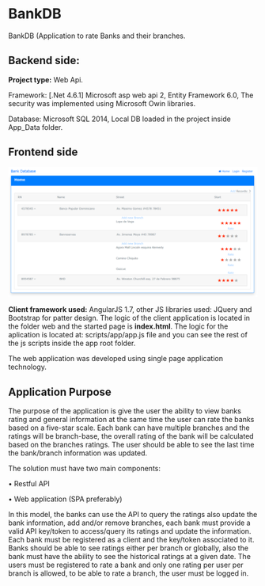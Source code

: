 ﻿# BankDB
BankDB (Application to rate Banks and their branches.


<h2>Backend side:</h2>

<b>Project type:</b> Web Api.

Framework: [.Net 4.6.1] Microsoft asp web api 2, Entity Framework 6.0, The security was implemented using Microsoft Owin libraries.

Database: Microsoft SQL 2014, Local DB loaded in the project inside App_Data folder.

<h2>Frontend side</h2>

![Swagger](./BankDB.Tests/Images/swagger.png)

<b>Client framework used:</b> AngularJS 1.7, other JS libraries used: JQuery and Bootstrap for patter design. The logic of the client 
application is located in the folder web and the started page is <b>index.html</b>. The logic for the aplication is located at: scripts/app/app.js file 
and you can see the rest of the js scripts inside the app root folder.


The web application was developed using single page application technology.

<h2>Application Purpose</h2>

The purpose of the application is give the user the ability to view banks rating and general information
at the same time the user can rate the banks based on a five-star scale. Each bank can have multiple
branches and the ratings will be branch-base, the overall rating of the bank will be calculated based on
the branches ratings. The user should be able to see the last time the bank/branch information was
updated.

The solution must have two main components:

• Restful API

• Web application (SPA preferably)

In this model, the banks can use the API to query the ratings also update the bank information, add
and/or remove branches, each bank must provide a valid API key/token to access/query its ratings and
update the information. Each bank must be registered as a client and the key/token associated to it.
Banks should be able to see ratings either per branch or globally, also the bank must have the ability to
see the historical ratings at a given date.
The users must be registered to rate a bank and only one rating per user per branch is allowed, to be
able to rate a branch, the user must be logged in.
